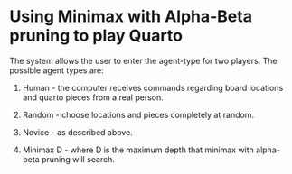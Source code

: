 Using Minimax with Alpha-Beta pruning to play Quarto
============
The system allows the user to enter the agent-type for two players. 
The possible agent types are:

1. Human - the computer receives commands regarding board locations and quarto pieces from a real person.

2. Random - choose locations and pieces completely at random.

3. Novice - as described above.

4. Minimax D - where D is the maximum depth that minimax with alpha-beta pruning will search.
